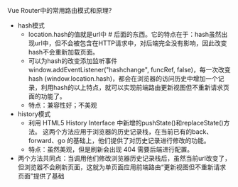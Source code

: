 Vue Router中的常用路由模式和原理?
- hash模式
    - location.hash的值就是url中 # 后面的东西。它的特点在于：hash虽然出现url中，但不会被包含在HTTP请求中，对后端完全没有影响，因此改变hash不会重新加载页面。
    - 可以为hash的改变添加监听事件window.addEventListener("hashchange", funcRef, false)，每一次改变hash (window.location.hash)，都会在浏览器的访问历史中增加一个记录，利用hash的以上特点，就可以实现前端路由更新视图但不重新请求页面的功能了。
    - 特点：兼容性好；不美观
- history模式
    - 利用 HTML5 History Interface 中新增的pushState()和replaceState()方法。
    这两个方法应用于浏览器的历史记录栈，在当前已有的back、forward、go 的基础上，他们提供了对历史记录进行修改的功能。
    - 特点：虽然美观，但是刷新会出现 404 需要后端进行配置。
- 两个方法共同点：当调用他们修改浏览器历史记录栈后，虽然当前url改变了，但浏览器不会刷新页面，这就为单页面应用前端路由“更新视图但不重新请求页面”提供了基础

